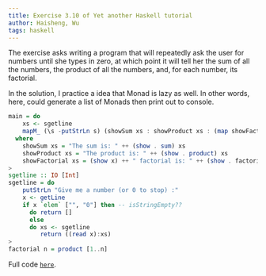 ```yaml
---
title: Exercise 3.10 of Yet another Haskell tutorial
author: Haisheng, Wu
tags: haskell
---
```


The exercise asks writing a program that will repeatedly ask the user for numbers until she types in zero, at which point it will tell her the sum of all the numbers, the product of all the numbers, and, for each number, its factorial.

In the solution, I practice a idea that Monad is lazy as well. In other words, here, could generate a list of Monads then print out to console.

```haskell
main = do
    xs <- sgetline
    mapM_ (\s -putStrLn s) (showSum xs : showProduct xs : (map showFactorial xs))
  where
    showSum xs = "The sum is: " ++ (show . sum) xs
    showProduct xs = "The product is: " ++ (show . product) xs
    showFactorial xs = (show x) ++ " factorial is: " ++ (show . factorial) xs
>
sgetline :: IO [Int]
sgetline = do
    putStrLn "Give me a number (or 0 to stop) :"
    x <- getLine
    if x `elem` ["", "0"] then -- isStringEmpty??
      do return []
      else
      do xs <- sgetline
         return ((read x):xs)
>
factorial n = product [1..n]
```

Full code [`here`](/codes/yaht-3.10.lhs).
